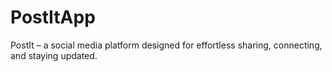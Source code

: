 # PostItApp
PostIt – a social media platform designed for effortless sharing, connecting, and staying updated. 
